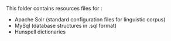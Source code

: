 This folder contains resources files for : 
- Apache Solr (standard configuration files for linguistic corpus)
- MySql (database structures in .sql format)
- Hunspell dictionaries

